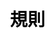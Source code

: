 ---
title: 規則
layout: toto_5/rules
description: 如何玩多多5的規則.
js: []
css: ["css/game/toto_3/toto_3.css"]
---